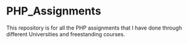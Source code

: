 # PHP_Assignments
This repository is for all the PHP assignments that I have done through different Universities and freestanding courses.
